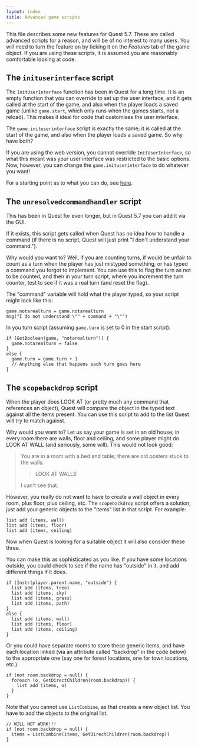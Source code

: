 ```yaml
---
layout: index
title: Advanced game scripts
---
```


This file describes some new features for Quest 5.7. These are called advanced scripts for a reason, and will be of no interest to many users. You will need to turn the feature on by ticking it on the _Features_ tab of the game object. If you are using these scripts, it is assumed you are reasonably comfortable looking at code.



The `inituserinterface` script
------------------------------

The `InitUserInterface` function has been in Quest for a long time. It is an empty function that you can override to set up the user interface, and it gets called at the start of the game, and also when the player loads a saved game (unlike `game.start`, which only runs when the games starts, not a reload). This makes it ideal for code that customises the user interface.

The `game.inituserinterface` script is exactly the same; it is called at the start of the game, and also when the player loads a saved game. So why have both?

If you are using the web version, you cannot override `InitUserInterface`, so what this meant was your user interface was restricted to the basic options. Now, however, you can change the `game.inituserinterface` to do whatever you want!

For a starting point as to what you can do, see [here](ui-javascript.html).




The `unresolvedcommandhandler` script
-------------------------------------

This has been in Quest for even longer, but in Quest 5.7 you can add it via the GUI.

If it exists, this script gets called when Quest has no idea how to handle a command (if there is no script, Quest will just print "I don't understand your command.").

Why would you want to? Well, if you are counting turns, if would be unfair to count as a turn when the player has just mistyped something, or has typed a command you forgot to implement. You can use this to flag the turn as not to be counted, and then in your turn script, where you increment the turn counter, test to see if it was a real turn (and reset the flag).

The "command" variable will hold what the player typed, so your script might look like this:

```
game.notarealturn = game.notarealturn
msg("I do not understand \"" + command + "\"")
```

In you turn script (assuming `game.turn` is set to 0 in the start script):

```
if (GetBoolean(game, "notarealturn")) {
  game.notarealturn = false
}
else {
  game.turn = game.turn + 1
  // Anything else that happens each turn goes here
}
```


The `scopebackdrop` script
--------------------------

When the player does LOOK AT (or pretty much any command that references an object), Quest will compare the object in the typed text against all the items present. You can use this script to add to the list Quest will try to match against.

Why would you want to? Let us say your game is set in an old house; in every room there are walls, floor and ceiling, and some player might do LOOK AT WALL (and seriously, some will). This would not look good: 

>You are in a room with a bed and table; there are old posters stuck to the walls.
>
> > LOOK AT WALLS
>
> I can't see that.

However, you really do not want to have to create a wall object in every room, plus floor, plus ceiling, etc. The `scopebackdrop` script offers a solution; just add  your generic objects to the "items" list in that script. For example:

```
list add (items, wall)
list add (items, floor)
list add (items, ceiling)
```

Now when Quest is looking for a suitable object it will also consider these three.

You can make this as sophisticated as you like. If you have some locations outside, you could check to see if the name has "outside" in it, and add different things if it does.

```
if (Instr(player.parent.name, "outside") {
  list add (items, tree)
  list add (items, sky)
  list add (items, grass)
  list add (items, path)
}
else {
  list add (items, wall)
  list add (items, floor)
  list add (items, ceiling)
}
```

Or you could have separate rooms to store these generic items, and have each location linked (via an attribute called "backdrop" in the code below) to the appropriate one (say one for forest locations, one for town locations, etc.).

```
if (not room.backdrop = null) {
  foreach (o, GetDirectChildren(room.backdrop)) {
    list add (items, o)
  }
}
```

Note that you cannot use `ListCombine`, as that creates a new object list. You have to add the objects to the original list.

```
// WILL NOT WORK!!!
if (not room.backdrop = null) {
  items = ListCombine(items, GetDirectChildren(room.backdrop))
}
```
